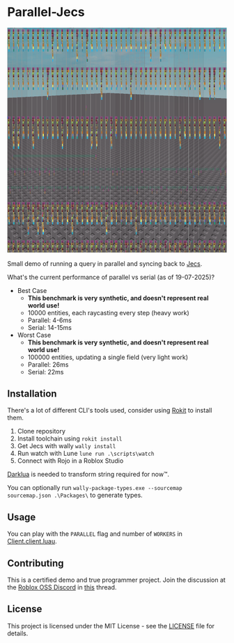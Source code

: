 # Parallel-Jecs

![image of the roblox microprofiler showing lots of parallel work](media/parallel-work.png)

Small demo of running a query in parallel and syncing back to [Jecs](https://github.com/Ukendio/jecs).

What's the current performance of parallel vs serial (as of 19-07-2025)?
* Best Case
    - **This benchmark is very synthetic, and doesn't represent real world use!**
    - 10000 entities, each raycasting every step (heavy work)
    - Parallel: 4-6ms
    - Serial: 14-15ms
* Worst Case
    - **This benchmark is very synthetic, and doesn't represent real world use!**
    - 100000 entities, updating a single field (very light work)
    - Parallel: 26ms
    - Serial: 22ms

## Installation

There's a lot of different CLI's tools used, consider using [Rokit](https://github.com/rojo-rbx/rokit) to install them.

1. Clone repository
2. Install toolchain using `rokit install`
3. Get Jecs with wally `wally install`
5. Run watch with Lune `lune run .\scripts\watch`
6. Connect with Rojo in a Roblox Studio

[Darklua](https://github.com/seaofvoices/darklua) is needed to transform string required for now™. 

You can optionally run `wally-package-types.exe --sourcemap sourcemap.json .\Packages\` to generate types.

## Usage

You can play with the `PARALLEL` flag and number of `WORKERS` in [Client.client.luau](src/client/Client.client.luau).

## Contributing

This is a certified demo and true programmer project. Join the discussion at the [Roblox OSS Discord](https://discord.com/invite/wH5ncNS) in [this](https://discord.com/channels/385151591524597761/1394705190137102376) thread.

## License

This project is licensed under the MIT License - see the [LICENSE](LICENSE) file for details.
